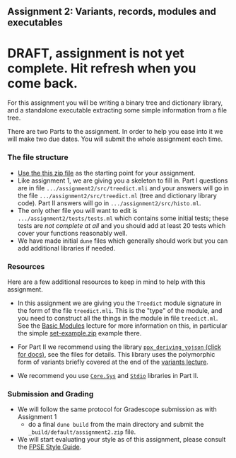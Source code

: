 Assignment 2: Variants, records, modules and executables
--------------------------------------------------------------

# DRAFT, assignment is not yet complete.  Hit refresh when you come back.

For this assignment you will be writing a binary tree and dictionary library,
and a standalone executable extracting some simple information from a file tree.

There are two Parts to the assignment.  In order to help you ease into it we will make two due dates.  You will submit the whole assignment each time.

### The file structure

* [Use the this zip file](assignment2.zip) as the starting point for your assignment. 
* Like assignment 1, we are giving you a skeleton to fill in.  Part I questions are in file `.../assignment2/src/treedict.mli` and your answers will go in the file  `.../assignment2/src/treedict.ml` (tree and dictionary library code). Part II answers will go in `.../assignment2/src/histo.ml`.
* The only other file you will want to edit is `.../assignment2/tests/tests.ml` which contains some initial tests; these tests are *not complete at all* and you should add at least 20 tests which cover your functions reasonably well.
* We have made initial `dune` files which generally should work but you can add additional libraries if needed.

### Resources
Here are a few additional resources to keep in mind to help with this assignment.

* In this assignment we are giving you the `Treedict` module signature in the form of the file `treedict.mli`.  This is the "type" of the module, and you need to construct all the things in the module in file `treedict.ml`.  See the [Basic Modules](../basic-modules.html) lecture for more information on this, in particular the simple [set-example.zip](../examples/set-example.zip) example there.


* For Part II we recommend using the library [`ppx_deriving_yojson` (click for docs)](https://github.com/ocaml-ppx/ppx_deriving_yojson), see the files for details.  This library uses the polymorphic form of variants briefly covered at the end of the [variants lecture](../variants.html).
* We recommend you use [`Core.Sys`](https://ocaml.janestreet.com/ocaml-core/latest/doc/core/Core__/Core_sys/index.html) and [`Stdio`](https://ocaml.janestreet.com/ocaml-core/latest/doc/stdio/Stdio/index.html) libraries in Part II.

### Submission and Grading
* We will follow the same protocol for Gradescope submission as with Assignment 1
  - do a final `dune build` from the main directory and submit the `_build/default/assignment2.zip` file.
* We will start evaluating your style as of this assignment, please consult the [FPSE Style Guide](../style-guide.html).



